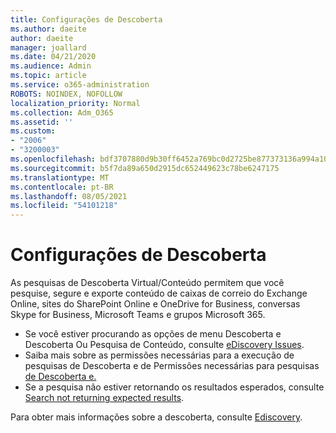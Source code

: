 ```yaml
---
title: Configurações de Descoberta
ms.author: daeite
author: daeite
manager: joallard
ms.date: 04/21/2020
ms.audience: Admin
ms.topic: article
ms.service: o365-administration
ROBOTS: NOINDEX, NOFOLLOW
localization_priority: Normal
ms.collection: Adm_O365
ms.assetid: ''
ms.custom:
- "2006"
- "3200003"
ms.openlocfilehash: bdf3707880d9b30ff6452a769bc0d2725be877373136a994a108e92d56d7b577
ms.sourcegitcommit: b5f7da89a650d2915dc652449623c78be6247175
ms.translationtype: MT
ms.contentlocale: pt-BR
ms.lasthandoff: 08/05/2021
ms.locfileid: "54101218"
---
```

# <a name="ediscovery-settings"></a>Configurações de Descoberta

As pesquisas de Descoberta Virtual/Conteúdo permitem que você pesquise, segure e exporte conteúdo de caixas de correio do Exchange Online, sites do SharePoint Online e OneDrive for Business, conversas Skype for Business, Microsoft Teams e grupos Microsoft 365.

- Se você estiver procurando as opções de menu Descoberta e Descoberta Ou Pesquisa de Conteúdo, consulte [eDiscovery Issues](https://docs.microsoft.com/alchemyinsights/ediscovery-issues).
- Saiba mais sobre as permissões necessárias para a execução de pesquisas de Descoberta e de Permissões necessárias para pesquisas [de Descoberta e.](https://docs.microsoft.com/alchemyinsights/permissions-required-for-ediscovery-searches)
- Se a pesquisa não estiver retornando os resultados esperados, consulte [Search not returning expected results](https://docs.microsoft.com/alchemyinsights/search-not-returning-expected-results).

Para obter mais informações sobre a descoberta, consulte [Ediscovery](https://docs.microsoft.com/microsoft-365/compliance/ediscovery).
